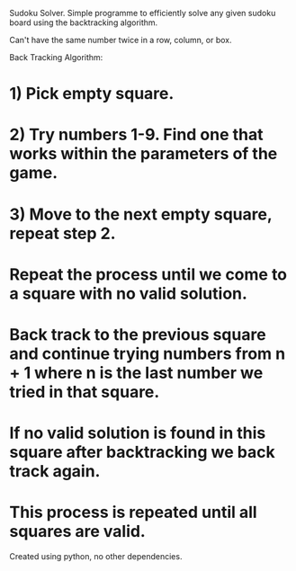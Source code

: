 Sudoku Solver.
Simple programme to efficiently solve any given sudoku board using the backtracking algorithm.

Can't have the same number twice in a row, column, or box.

Back Tracking Algorithm:
# 1) Pick empty square.
# 2) Try numbers 1-9. Find one that works within the parameters of the game.
# 3) Move to the next empty square, repeat step 2.
# Repeat the process until we come to a square with no valid solution.
# Back track to the previous square and continue trying numbers from n + 1 where n is the last number we tried in that square.
# If no valid solution is found in this square after backtracking we back track again.
# This process is repeated until all squares are valid.

Created using python, no other dependencies. 
